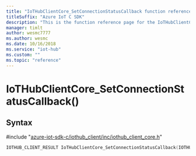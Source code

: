 ```yaml
---                             
title: "IoTHubClientCore_SetConnectionStatusCallback function reference | Microsoft Docs" 
titleSuffix: "Azure IoT C SDK"            
description: "This is the function reference page for the IoTHubClientCore_SetConnectionStatusCallback() function in the Azure IoT C SDK. This SDK is used with Azure IoT Hub and Azure IoT Hub Device Provisioning Service"            
manager: timlt                 
author: wesmc7777              
ms.author: wesmc               
ms.date: 10/16/2018                    
ms.service: "iot-hub"             
ms.custom: ""                
ms.topic: "reference"        
---                            
```


# IoTHubClientCore_SetConnectionStatusCallback()

## Syntax

\#include "[azure-iot-sdk-c/iothub_client/inc/iothub_client_core.h](../iothub-client-core-h.md)"  
```C
IOTHUB_CLIENT_RESULT IoTHubClientCore_SetConnectionStatusCallback(IOTHUB_CLIENT_CORE_HANDLE  C2);
```

